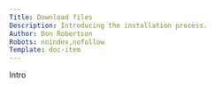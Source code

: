 ```yaml
---
Title: Download files
Description: Introducing the installation process.
Author: Don Robertson
Robots: noindex,nofollow
Template: doc-item
---
```

Intro

